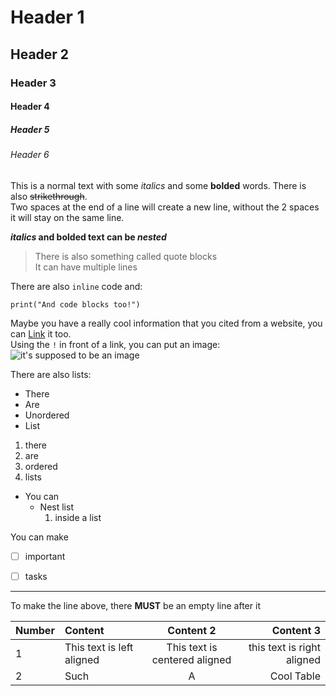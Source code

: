 # Header 1
## Header 2
### Header 3
#### Header 4
##### Header 5
###### Header 6

This is a normal text with some _italics_ and some **bolded** words. There is also ~~strikethrough~~.  
Two spaces at the end of a line will create a new line, without the 2 spaces it will stay on the same line.

**_italics_ and bolded text can be _nested_**

> There is also something called quote blocks  
> It can have multiple lines

There are also `inline` code and:

```
print("And code blocks too!")

```

Maybe you have a really cool information that you cited from a website, you can [Link](https://youtube.com) it too.  
Using the `!` in front of a link, you can put an image:
![it's supposed to be an image](https://myoctocat.com/assets/images/base-octocat.svg)

There are also lists:

- There
- Are
- Unordered
- List

1. there
2. are
3. ordered
4. lists

- You can
    - Nest list
        1. inside a list

You can make

- [ ] important
- [ ] tasks


<!-- Comments need to be hidden -->


---

To make the line above, there __MUST__ be an empty line after it

| Number | Content | Content 2 | Content 3|
| - | :-- | :-: | --: |
| 1 | This text is left aligned | This text is centered aligned | this text is right aligned |
| 2 | Such | A | Cool Table |

